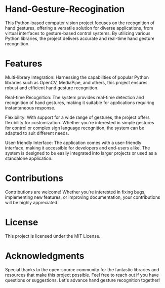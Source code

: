 # Hand-Gesture-Recogination
This Python-based computer vision project focuses on the recognition of hand gestures, offering a versatile solution for diverse applications, from virtual interfaces to gesture-based control systems. By utilizing various Python libraries, the project delivers accurate and real-time hand gesture recognition.

# Features
Multi-library Integration: Harnessing the capabilities of popular Python libraries such as OpenCV, MediaPipe, and others, this project ensures robust and efficient hand gesture recognition.

Real-time Recognition: The system provides real-time detection and recognition of hand gestures, making it suitable for applications requiring instantaneous response.

Flexibility: With support for a wide range of gestures, the project offers flexibility for customization. Whether you're interested in simple gestures for control or complex sign language recognition, the system can be adapted to suit different needs.

User-friendly Interface: The application comes with a user-friendly interface, making it accessible for developers and end-users alike. The system is designed to be easily integrated into larger projects or used as a standalone application.

# Contributions
Contributions are welcome! Whether you're interested in fixing bugs, implementing new features, or improving documentation, your contributions will be highly appreciated.

# License
This project is licensed under the MIT License.

# Acknowledgments
Special thanks to the open-source community for the fantastic libraries and resources that make this project possible.
Feel free to reach out if you have questions or suggestions. Let's advance hand gesture recognition together!
